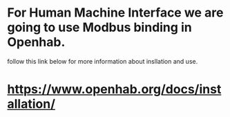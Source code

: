 # For Human Machine Interface we are going to use Modbus binding in Openhab. 
follow this link below for more information about insllation and use.
# https://www.openhab.org/docs/installation/
